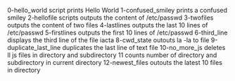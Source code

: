 0-hello_world script prints Hello World
1-confused_smiley prints a confused smiley
2-hellofile scripts outputs the content of /etc/passwd
3-twofiles outputs the content of two files
4-lastlines outputs the last 10 lines of /etc/passwd
5-firstlines outputs the first 10 lines of /etc/passwd
6-third_line displays the third line of the file iacta
8-cwd_state outouts la -la to file
9-duplicate_last_line duplicates the last line of text file
10-no_more_js deletes ll js files in directory and subdirectory
11 counts number of directory and subdirectory in current directory
12-newest_files outouts the latest 10 files in directory
